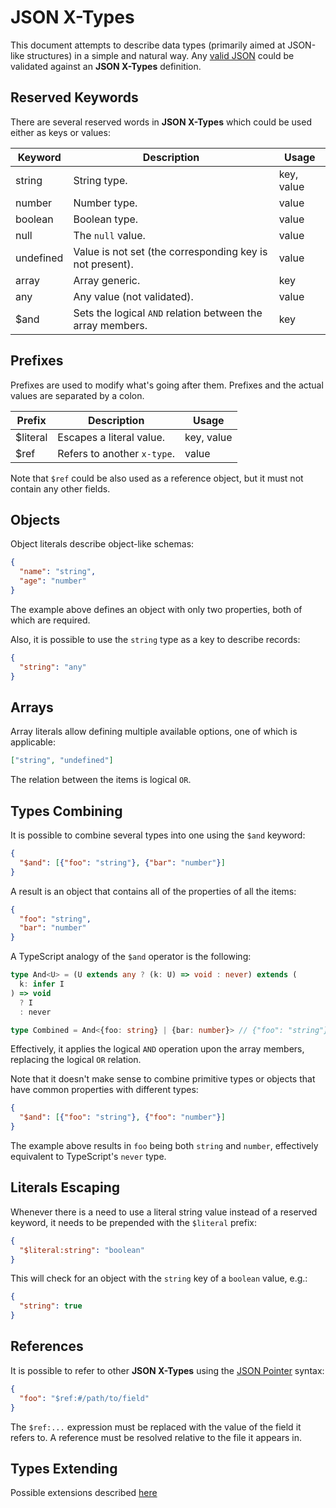 # JSON X-Types

This document attempts to describe data types (primarily aimed at JSON-like structures) in a simple and natural way.
Any [valid JSON](https://www.json.org/) could be validated against an **JSON X-Types** definition.

## Reserved Keywords

There are several reserved words in **JSON X-Types** which could be used either as keys or values:

| Keyword   | Description                                                | Usage      |
| --------- | ---------------------------------------------------------- | ---------- |
| string    | String type.                                               | key, value |
| number    | Number type.                                               | value      |
| boolean   | Boolean type.                                              | value      |
| null      | The `null` value.                                          | value      |
| undefined | Value is not set (the corresponding key is not present).   | value      |
| array     | Array generic.                                             | key        |
| any       | Any value (not validated).                                 | value      |
| $and      | Sets the logical `AND` relation between the array members. | key        |

## Prefixes

Prefixes are used to modify what's going after them. Prefixes and the actual values are separated by a colon.

| Prefix   | Description                 | Usage      |
| -------- | --------------------------- | ---------- |
| $literal | Escapes a literal value.    | key, value |
| $ref     | Refers to another `x-type`. | value      |

Note that `$ref` could be also used as a reference object, but it must not contain any other fields.

## Objects

Object literals describe object-like schemas:

```json
{
  "name": "string",
  "age": "number"
}
```

The example above defines an object with only two properties, both of which are required.

Also, it is possible to use the `string` type as a key to describe records:

```json
{
  "string": "any"
}
```

<!-- TODO: consider validating tuples as objects with integer-like keys, e.g.:

```json
{
  "0": "number",
  "1": "number"
}
```
-->

## Arrays

Array literals allow defining multiple available options, one of which is applicable:

```json
["string", "undefined"]
```

The relation between the items is logical `OR`.

## Types Combining

It is possible to combine several types into one using the `$and` keyword:

```json
{
  "$and": [{"foo": "string"}, {"bar": "number"}]
}
```

A result is an object that contains all of the properties of all the items:

```json
{
  "foo": "string",
  "bar": "number"
}
```

A TypeScript analogy of the `$and` operator is the following:

```ts
type And<U> = (U extends any ? (k: U) => void : never) extends (
  k: infer I
) => void
  ? I
  : never

type Combined = And<{foo: string} | {bar: number}> // {"foo": "string"} & {"bar": "number"} ≡ {"foo": "string", "bar": "number"}
```

Effectively, it applies the logical `AND` operation upon the array members, replacing the logical `OR` relation.

Note that it doesn't make sense to combine primitive types or objects that have common properties with different types:

```json
{
  "$and": [{"foo": "string"}, {"foo": "number"}]
}
```

The example above results in `foo` being both `string` and `number`, effectively equivalent to TypeScript's `never` type.

## Literals Escaping

Whenever there is a need to use a literal string value instead of a reserved keyword, it needs to be prepended with the `$literal` prefix:

```json
{
  "$literal:string": "boolean"
}
```

This will check for an object with the `string` key of a `boolean` value, e.g.:

```json
{
  "string": true
}
```

## References

It is possible to refer to other **JSON X-Types** using the [JSON Pointer](https://datatracker.ietf.org/doc/html/rfc6901) syntax:

```json
{
  "foo": "$ref:#/path/to/field"
}
```

The `$ref:...` expression must be replaced with the value of the field it refers to.
A reference must be resolved relative to the file it appears in.

<!--
## Json Type

Represents any valid JSON.

Q: Is there a real need to have both `any` and `json`? What else apart from json could be in any and still it is valid? `{array: "undefined"}`?
Anyway, it could be described in terms of **JSON X-Types** as the following:

```json
[
  "string",
  "number",
  "boolean",
  null,
  {"string": "$ref:#/"},
  {"array": "$ref:#/"}
]
```
-->

## Types Extending

Possible extensions described [here](./extensions.md)
